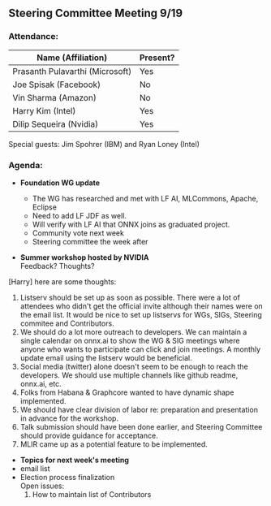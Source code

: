 ## Steering Committee Meeting 9/19

### Attendance:

| Name (Affiliation) | Present? |
| ------------------------------- | --- |
| Prasanth Pulavarthi (Microsoft) | Yes |
| Joe Spisak (Facebook)           | No |
| Vin Sharma (Amazon)             | No | 
| Harry Kim (Intel)               | Yes |
| Dilip Sequeira (Nvidia)         | Yes |

Special guests: Jim Spohrer (IBM) and Ryan Loney (Intel)

### Agenda:
* **Foundation WG update**

  * The WG has researched and met with LF AI, MLCommons, Apache, Eclipse
  * Need to add LF JDF as well.
  * Will verify with LF AI that ONNX joins as graduated project.
  * Community vote next week
  * Steering committee the week after


* **Summer workshop hosted by NVIDIA**  
Feedback? Thoughts?

[Harry] here are some thoughts: 
1) Listserv should be set up as soon as possible. There were a lot of attendees who didn't get the official invite although their names were on the email list. It would be nice to set up listservs for WGs, SIGs, Steering commitee and Contributors. 
2) We should do a lot more outreach to developers. We can maintain a single calendar on onnx.ai to show the WG & SIG meetings where anyone who wants to participate can click and join meetings. A monthly update email using the listserv would be beneficial.
3) Social media (twitter) alone doesn't seem to be enough to reach the developers. We should use multiple channels like github readme, onnx.ai, etc.
4) Folks from Habana & Graphcore wanted to have dynamic shape implemented.
5) We should have clear division of labor re: preparation and presentation in advance for the workshop. 
6) Talk submission should have been done earlier, and Steering Committee should provide guidance for acceptance. 
7) MLIR came up as a potential feature to be implemented. 

* **Topics for next week's meeting**  
* email list
* Election process finalization  
  Open issues:  
  1) How to maintain list of Contributors

